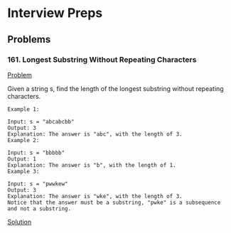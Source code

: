 # Interview Preps

## Problems

### 161. Longest Substring Without Repeating Characters
[Problem](https://leetcode.com/problems/longest-substring-without-repeating-characters/)

Given a string s, find the length of the longest substring without repeating characters.


```
Example 1:

Input: s = "abcabcbb"
Output: 3
Explanation: The answer is "abc", with the length of 3.
Example 2:

Input: s = "bbbbb"
Output: 1
Explanation: The answer is "b", with the length of 1.
Example 3:

Input: s = "pwwkew"
Output: 3
Explanation: The answer is "wke", with the length of 3.
Notice that the answer must be a substring, "pwke" is a subsequence and not a substring.
```

[Solution](https://github.com/ayushjain92/leetcode/blob/main/src/EditDistance.java)
